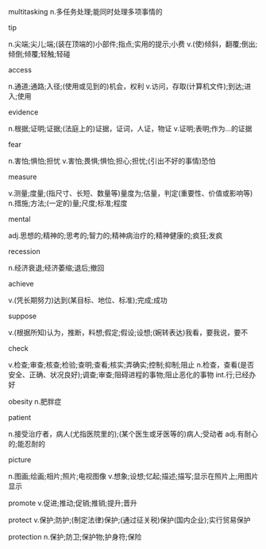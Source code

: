 multitasking n.多任务处理;能同时处理多项事情的

tip

n.尖端;尖儿;端;(装在顶端的)小部件;指点;实用的提示;小费
v.(使)倾斜，翻覆;倒出;倾倒;倾覆;轻触;轻碰

access

n.通道;通路;入径;(使用或见到的)机会，权利
v.访问，存取(计算机文件);到达;进入;使用

evidence

n.根据;证明;证据;(法庭上的)证据，证词，人证，物证
v.证明;表明;作为…的证据

fear

n.害怕;惧怕;担忧
v.害怕;畏惧;惧怕;担心;担忧;(引出不好的事情)恐怕

measure

v.测量;度量;(指尺寸、长短、数量等)量度为;估量，判定(重要性、价值或影响等)
n.措施;方法;(一定的)量;尺度;标准;程度

mental

adj.思想的;精神的;思考的;智力的;精神病治疗的;精神健康的;疯狂;发疯

recession

n.经济衰退;经济萎缩;退后;撤回

achieve

v.(凭长期努力)达到(某目标、地位、标准);完成;成功

suppose

v.(根据所知)认为，推断，料想;假定;假设;设想;(婉转表达)我看，要我说，要不

check

v.检查;审查;核查;检验;查明;查看;核实;弄确实;控制;抑制;阻止
n.检查，查看(是否安全、正确、状况良好);调查;审查;阻碍进程的事物;阻止恶化的事物
int.行;已经办好

obesity n.肥胖症

patient

n.接受治疗者，病人(尤指医院里的);(某个医生或牙医等的)病人;受动者
adj.有耐心的;能忍耐的

picture

n.图画;绘画;相片;照片;电视图像
v.想象;设想;忆起;描述;描写;显示在照片上;用图片显示

promote v.促进;推动;促销;推销;提升;晋升

protect v.保护;防护;(制定法律)保护;(通过征关税)保护(国内企业);实行贸易保护

protection n.保护;防卫;保护物;护身符;保险

